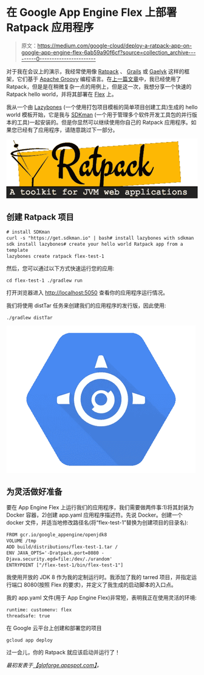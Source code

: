 # 在 Google App Engine Flex 上部署 Ratpack 应用程序

> 原文：<https://medium.com/google-cloud/deploy-a-ratpack-app-on-google-app-engine-flex-6ab59a90f6cf?source=collection_archive---------0----------------------->

对于我在会议上的演示，我经常使用像 [Ratpack](https://ratpack.io/) 、 [Grails](https://grails.org/) 或 [Gaelyk](http://gaelyk.appspot.com/) 这样的框架，它们基于 [Apache Groovy](http://www.groovy-lang.org/) 编程语言。在[上一篇文章](http://glaforge.appspot.com/article/binge-streaming-web-apis-with-ratpack-cloud-endpoints-app-engine-flex-and-streamdata-io)中，我已经使用了 Ratpack，但是是在稍微复杂一点的用例上，但是这一次，我想分享一个快速的 Ratpack hello world，并将其部署在 [Flex](https://cloud.google.com/appengine/docs/flexible/) 上。

我从一个由 [Lazybones](https://github.com/pledbrook/lazybones) (一个使用打包项目模板的简单项目创建工具)生成的 hello world 模板开始，它是我与 [SDKman](http://sdkman.io/) (一个用于管理多个软件开发工具包的并行版本的工具)一起安装的。但是你显然可以继续使用你自己的 Ratpack 应用程序。如果您已经有了应用程序，请随意跳过下一部分。

![](img/cc53b18811c561be3fc4d7e57cad3f80.png)

## **创建 Ratpack 项目**

```
# install SDKman
curl -s "https://get.sdkman.io" | bash# install lazybones with sdkman
sdk install lazybones# create your hello world Ratpack app from a template
lazybones create ratpack flex-test-1
```

然后，您可以通过以下方式快速运行您的应用:

```
cd flex-test-1 ./gradlew run
```

打开浏览器进入 [http://localhost:5050](http://localhost:5050) 查看你的应用程序运行情况。

我们将使用 distTar 任务来创建我们的应用程序的发行版，因此使用:

```
./gradlew distTar
```

![](img/799a09f92b28f35749404d31bd4ff6db.png)

## 为灵活做好准备

要在 App Engine Flex 上运行我们的应用程序，我们需要做两件事:1)将其封装为 Docker 容器，2)创建 app.yaml 应用程序描述符。先说 Docker。创建一个 docker 文件，并适当地修改路径名(将“flex-test-1”替换为创建项目的目录名):

```
FROM gcr.io/google_appengine/openjdk8
VOLUME /tmp
ADD build/distributions/flex-test-1.tar /
ENV JAVA_OPTS='-Dratpack.port=8080 -Djava.security.egd=file:/dev/./urandom'
ENTRYPOINT ["/flex-test-1/bin/flex-test-1"]
```

我使用开放的 JDK 8 作为我的定制运行时。我添加了我的 tarred 项目，并指定运行端口 8080(按照 Flex 的要求)，并定义了我生成的启动脚本的入口点。

我的 app.yaml 文件(用于 App Engine Flex)非常短，表明我正在使用灵活的环境:

```
runtime: customenv: flex
threadsafe: true
```

在 Google 云平台上创建和部署您的项目

```
gcloud app deploy
```

过一会儿，你的 Ratpack 就应该启动并运行了！

*最初发表于*[*【glaforge.appspot.com】*](http://glaforge.appspot.com/article/deploy-a-ratpack-app-on-google-app-engine-flex)*。*